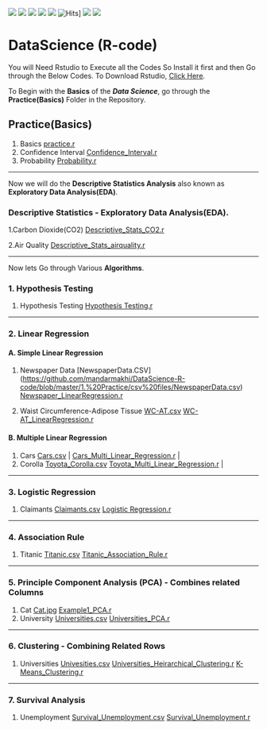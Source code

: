 ![](https://img.shields.io/github/followers/mandarmakhi?label=Follow%40mandarmakhi&style=social)
![](https://img.shields.io/github/forks/mandarmakhi/DataScience-R-code?label=Fork&style=social)
![](https://img.shields.io/github/stars/mandarmakhi/DataScience-R-code?style=social)
![](https://img.shields.io/github/watchers/mandarmakhi/DataScience-R-code?style=social)
![](https://img.shields.io/github/issues/mandarmakhi/DataScience-R-code)
![Hits](https://hits.seeyoufarm.com/api/count/incr/badge.svg?url=https://mandarmakhi.github.io/DataScience-R-code/)]
![](https://img.shields.io/github/repo-size/mandarmakhi/DataScience-R-code)
![](https://img.shields.io/github/languages/code-size/mandarmakhi/DataScience-R-code)




# DataScience (R-code)



You will Need Rstudio to Execute all the Codes So Install it first and then Go through the Below Codes.
To Download Rstudio, [Click Here](https://rstudio.com/products/rstudio/download/).

To Begin with the **Basics** of the **_Data Science_**, go through the **Practice(Basics)** Folder in the Repository.

## Practice(Basics)
 1. Basics [practice.r](https://https://github.com/mandarmakhi/DataScience-R-code/blob/master/1.%20Practice/Other/prac.R)  
 2.  Confidence Interval  [Confidence_Interval.r](https://https://github.com/mandarmakhi/DataScience-R-code/blob/master/1.%20Practice/Other/confidence_interval.R) 
 3.  Probability  [Probability.r](https://https://github.com/mandarmakhi/DataScience-R-code/blob/master/1.%20Practice/Other/Probability.r)  

***
Now we will do the **Descriptive Statistics Analysis** also known as **Exploratory Data Analysis(EDA)**.

### Descriptive Statistics - Exploratory Data Analysis(EDA).

 1.Carbon Dioxide(CO2)  [Descriptive_Stats_CO2.r](https://https://github.com/mandarmakhi/DataScience-R-code/blob/master/1.%20Practice/Other/Descriptive_Stats.r) 
 
 2.Air Quality  [Descriptive_Stats_airquality.r](https://https://github.com/mandarmakhi/DataScience-R-code/blob/master/1.%20Practice/Other/Descriptive_Stat2.R) 

***
Now lets Go through Various **Algorithms**.

### 1. Hypothesis Testing

 1. Hypothesis Testing  [Hypothesis Testing.r](https://https://github.com/mandarmakhi/DataScience-R-code/blob/master/1.%20Practice/Hypothesis%20Testing/Hypothesis%20Testing.R) 
 
 ***

### 2. Linear Regression

#### A. Simple Linear Regression


1.  Newspaper Data [NewspaperData.CSV] (https://github.com/mandarmakhi/DataScience-R-code/blob/master/1.%20Practice/csv%20files/NewspaperData.csv) [Newspaper_LinearRegression.r](https://https://github.com/mandarmakhi/DataScience-R-code/blob/master/1.%20Practice/LinearReggresion/Linear%20Regression.R) 

2.  Waist Circumference-Adipose Tissue [WC-AT.csv](https://https://github.com/mandarmakhi/DataScience-R-code/blob/master/1.%20Practice/csv%20files/WC_AT.csv)  [WC-AT_LinearRegression.r](https://https://github.com/mandarmakhi/DataScience-R-code/blob/master/1.%20Practice/LinearReggresion/WC_AT%20Linear%20Regression.R) 


#### B. Multiple Linear Regression

1. Cars  [Cars.csv](https://https://github.com/mandarmakhi/DataScience-R-code/blob/master/1.%20Practice/csv%20files/Cars.csv) | [Cars_Multi_Linear_Regression.r](https://https://github.com/mandarmakhi/DataScience-R-code/blob/master/1.%20Practice/LinearReggresion/multiplr%20linear%20regression%20(Car%20data).R) |
2. Corolla  [Toyota_Corolla.csv](https://https://github.com/mandarmakhi/DataScience-R-code/blob/master/1.%20Practice/csv%20files/Toyoto.csv)  [Toyota_Multi_Linear_Regression.r](https://https://github.com/mandarmakhi/DataScience-R-code/blob/master/1.%20Practice/LinearReggresion/toyota.R) |


***

### 3. Logistic Regression


 1.  Claimants  [Claimants.csv](https://https://github.com/mandarmakhi/DataScience-R-code/blob/master/1.%20Practice/csv%20files/claimants.csv)  [Logistic Regression.r](https://https://github.com/mandarmakhi/DataScience-R-code/blob/master/1.%20Practice/LinearReggresion/Logistic%20Regression.R) 


***

### 4. Association Rule


 1.  Titanic  [Titanic.csv](https://https://github.com/mandarmakhi/DataScience-R-code/blob/master/1.%20Practice/csv%20files/Titanic.csv)  [Titanic_Association_Rule.r](https://https://github.com/mandarmakhi/DataScience-R-code/blob/master/1.%20Practice/Association%20Rules/Association%20Rules.R) 


***

### 5. Principle Component Analysis (PCA) - Combines related Columns


1.  Cat  [Cat.jpg](https://https://github.com/mandarmakhi/DataScience-R-code/blob/master/1.%20Practice/Priciple%20Component%20Analysis(PCA)/repository-open-graph-template%20(1).png)  [Example1_PCA.r](https://https://github.com/mandarmakhi/DataScience-R-code/blob/master/1.%20Practice/Priciple%20Component%20Analysis(PCA)/repository-open-graph-template%20(1).png) 
2. University  [Universities.csv](https://https://github.com/mandarmakhi/DataScience-R-code/blob/master/1.%20Practice/csv%20files/universities.csv)  [Universities_PCA.r](https://https://github.com/mandarmakhi/DataScience-R-code/blob/master/1.%20Practice/Priciple%20Component%20Analysis(PCA)/pca_universities.R) 


***

### 6. Clustering - Combining Related Rows


1.  Universities  [Univesities.csv](https://github.com/pravinknr/DataScience_R_Codes/blob/master/1.%20Practice(Basics)/Clustering/University/Universities.csv)  [Universities_Heirarchical_Clustering.r](https://https://github.com/mandarmakhi/DataScience-R-code/blob/master/1.%20Practice/Clustring/Clustering(university%20data).R)  [K-Means_Clustering.r](https://https://github.com/mandarmakhi/DataScience-R-code/blob/master/1.%20Practice/Clustring/K-means%20cluster.R) 

***

### 7. Survival Analysis


1.  Unemployment  [Survival_Unemployment.csv](https://https://github.com/mandarmakhi/DataScience-R-code/blob/master/1.%20Practice/csv%20files/survival_unemployment1.csv)  [Survival_Unemployment.r](https://https://github.com/mandarmakhi/DataScience-R-code/blob/master/1.%20Practice/Survival%20Analysis/Survival%20Analysis.R) 

